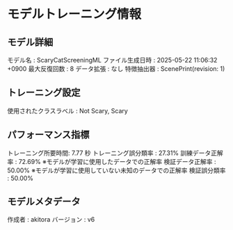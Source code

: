 # モデルトレーニング情報

## モデル詳細
モデル名           : ScaryCatScreeningML
ファイル生成日時   : 2025-05-22 11:06:32 +0900
最大反復回数     : 8
データ拡張       : なし
特徴抽出器       : ScenePrint(revision: 1)

## トレーニング設定
使用されたクラスラベル : Not Scary, Scary

## パフォーマンス指標
トレーニング所要時間: 7.77 秒
トレーニング誤分類率 : 27.31%
訓練データ正解率 : 72.69% ※モデルが学習に使用したデータでの正解率
検証データ正解率 : 50.00% ※モデルが学習に使用していない未知のデータでの正解率
検証誤分類率       : 50.00%

## モデルメタデータ
作成者            : akitora
バージョン          : v6